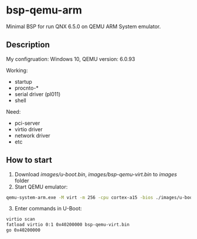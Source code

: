 # bsp-qemu-arm
Minimal BSP for run QNX 6.5.0 on QEMU ARM System emulator.

## Description

My configruation: Windows 10, QEMU version: 6.0.93

Working:
 - startup
 - procnto-* 
 - serial driver (pl011)
 - shell
 
Need:
 - pci-server
 - virtio driver
 - network driver
 - etc


## How to start

1. Download *images/u-boot.bin*, *images/bsp-qemu-virt.bin* to *images* folder
2. Start QEMU emulator:
```sh
qemu-system-arm.exe -M virt -m 256 -cpu cortex-a15 -bios ./images/u-boot.bin -hda fat:rw:./images -vga none -serial stdio
```
3. Enter commands in U-Boot:
```sh
virtio scan
fatload virtio 0:1 0x40200000 bsp-qemu-virt.bin
go 0x40200000
```

